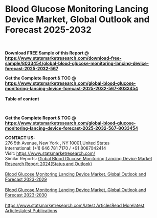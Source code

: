 <h1>Blood Glucose Monitoring Lancing Device Market, Global Outlook and Forecast 2025-2032</h1><br/><p><strong>Download FREE Sample of this Report @ <a href="https://www.statsmarketresearch.com/download-free-sample/8033454/global-blood-glucose-monitoring-lancing-device-forecast-2025-2032-567">https://www.statsmarketresearch.com/download-free-sample/8033454/global-blood-glucose-monitoring-lancing-device-forecast-2025-2032-567</a></strong></p><div><b>Get the Complete Report & TOC @ <a href="https://www.statsmarketresearch.com/global-blood-glucose-monitoring-lancing-device-forecast-2025-2032-567-8033454">https://www.statsmarketresearch.com/global-blood-glucose-monitoring-lancing-device-forecast-2025-2032-567-8033454</a></b></div><br><b>Table of content</b><p><br><div><b>Get the Complete Report & TOC @ <a href="https://www.statsmarketresearch.com/global-blood-glucose-monitoring-lancing-device-forecast-2025-2032-567-8033454">https://www.statsmarketresearch.com/global-blood-glucose-monitoring-lancing-device-forecast-2025-2032-567-8033454</a></b></div></p> <b>CONTACT US:</b><br>276 5th Avenue, New York , NY 10001,United States<br>International: (+1) 646 781 7170 / +91 8087042414<br>Visit: <a href="https://www.statsmarketresearch.com/">https://www.statsmarketresearch.com/</a><br>Similar Reports: <a href="https://www.statsmarketresearch.com/global-blood-glucose-monitoring-lancing-device-forecast-2025-2032-567-8033454">Global Blood Glucose Monitoring Lancing Device Market Research Report 2024(Status and Outlook)</a><br/><br/><a href="https://www.statsmarketresearch.com/global-blood-glucose-monitoring-lancing-device-forecast-2025-2032-567-8033454">Blood Glucose Monitoring Lancing Device Market, Global Outlook and Forecast 2023-2029</a><br/><br/><a href="https://www.statsmarketresearch.com/global-blood-glucose-monitoring-lancing-device-forecast-2025-2032-567-8033454">Blood Glucose Monitoring Lancing Device Market, Global Outlook and Forecast 2023-2030</a><br/><br/><a href="https://gyeongbokgung.com">https://www.statsmarketresearch.com/</a><a href="https://hallyeomaritime.com">latest Articles</a><a href="https://jingwansa.com">Read More</a><a href=https://nguoiviet.jp/">latest Articles</a><a href="https://www.intelmarketresearch.com/">latest Publications</a>